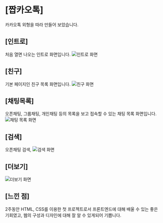 # [짭카오톡]

카카오톡 외형을 따라 만들어 보았습니다.

## [인트로]

처음 열면 나오는 인트로 화면입니다.
![인트로 화면](https://github.com/eattato/jjabkao-talk/blob/master/img/intro.png?raw=true)

## [친구]

기본 페이지인 친구 목록 화면입니다.
![친구 화면](https://github.com/eattato/jjabkao-talk/blob/master/img/friends.png?raw=true)

## [채팅목록]

오픈채팅, 그룹채팅, 개인채팅 등의 목록을 보고 접속할 수 있는 채팅 목록 화면입니다.
![채팅 목록 화면](https://github.com/eattato/jjabkao-talk/blob/master/img/chatlist.png?raw=true)

## [검색]

오픈채팅 검색,
![검색 화면](https://github.com/eattato/jjabkao-talk/blob/master/img/find.png?raw=true)

## [더보기]

![더보기 화면](https://github.com/eattato/jjabkao-talk/blob/master/img/more.png?raw=true)

## [느낀 점]

2주동안 HTML, CSS를 이용한 첫 프로젝트로서 프론트엔드에 대해 배울 수 있는 좋은 기회였고, 웹의 구성과 디자인에 대해 잘 알 수 있게되어 기쁩니다.
